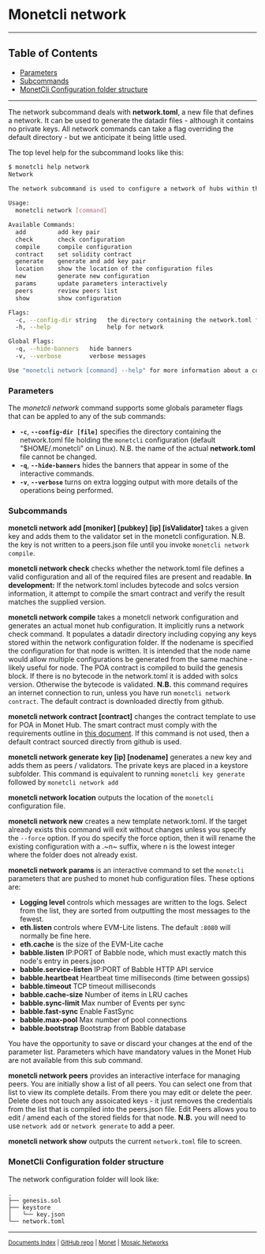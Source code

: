 # Monetcli network

----

## Table of Contents

+ [Parameters](#parameters)
+ [Subcommands](#subcommands)
+ [MonetCli Configuration folder structure](#monetcli-configuration-folder-structure)

----


The network subcommand deals with **network.toml**, a new file that defines a network. It can be used to generate the datadir files - although it contains no private keys. All network commands can take a flag overriding the default directory - but we anticipate it being little used. 

The top level help for the subcommand looks like this:

```bash
$ monetcli help network
Network
		
The network subcommand is used to configure a network of hubs within the monetcli configuration. The compile option builds the genesis file and pushes it to a monetd configuration. The commands available from the network command are sequenced in the wizard, testnet and testjoin commands.

Usage:
  monetcli network [command]

Available Commands:
  add         add key pair
  check       check configuration
  compile     compile configuration
  contract    set solidity contract
  generate    generate and add key pair
  location    show the location of the configuration files
  new         generate new configuration
  params      update parameters interactively
  peers       review peers list
  show        show configuration

Flags:
  -c, --config-dir string   the directory containing the network.toml file holding the monetcli configuration (default "/home/jon/.monetcli")
  -h, --help                help for network

Global Flags:
  -q, --hide-banners   hide banners
  -v, --verbose        verbose messages

Use "monetcli network [command] --help" for more information about a command.
```

### Parameters

The *monetcli network* command supports some globals parameter flags that can be appled to any of the sub commands:
+ **`-c`**, **`--config-dir [file]`** specifies the directory containing the network.toml file holding the `monetcli` configuration (default "$HOME/.monetcli" on Linux). N.B. the name of the actual **network.toml** file cannot be changed. 
+ **`-q`**, **`--hide-banners`** hides the banners that appear in some of the interactive commands.
+ **`-v`**, **`--verbose`** turns on extra logging output with more details of the operations being performed. 


### Subcommands

**monetcli network add [moniker] [pubkey] [ip] [isValidator]** takes a given key and adds them to the validator set in the monetcli configuration. N.B. the key is not written to a peers.json file until you invoke `monetcli network compile`.


**monetcli network check** checks whether the network.toml file defines a valid configuration and all of the required files are present and readable. **In development:** If the network.toml includes bytecode and solcs version information, it attempt to compile the smart contract and verify the result matches the supplied version.

[comment]: # (//TODO remove In development flag when it is no longer in development)

**monetcli network compile** takes a monetcli network configuration and generates an actual monet hub configuration. It implicitly runs a network check command. It populates a datadir directory including copying any keys stored within the network configuration folder. If the nodename is specified the configuration for that node is written. It is intended that the node name would allow multiple configurations be generated from the same machine - likely useful for node. The POA contract is compiled to build the genesis block. If there is no bytecode in the network.toml it is added with solcs version. Otherwise the bytecode is validated. **N.B.** this command requires an internet connection to run, unless you have run `monetcli network contract`. The default contract is downloaded directly from github. 

[comment]: # (//TODO verify the checking code is put live)


**monetcli network contract [contract]** changes the contract template to use for POA in Monet Hub. The smart contract must comply with the requirements outline in [this document](smartcontract.md). If this command is not used, then a default contract sourced directly from github is used. 


**monetcli network generate key [ip] [nodename]** generates a new key and adds them as peers / validators. The private keys are placed in a keystore subfolder. This command is equivalent to running `monetcli key generate` followed by `monetcli network add`

**monetcli network location** outputs the location of the `monetcli` configuration file. 

**monetcli network new** creates a new template network.toml. If the target already exists this command will exit without changes unless you specify the `--force` option. If you do specify the force option, then it will rename the existing configuration with a .~n~ suffix, where n is the lowest integer where the folder does not already exist. 
 

**monetcli network params** is an interactive command to set the `monetcli` parameters that are pushed to monet hub configuration files. These options are:

+ **Logging level** controls which messages are written to the logs. Select from the list, they are sorted from outputting the most messages to the fewest. 
+ **eth.listen** controls where EVM-Lite listens. The default `:8080` will normally be fine here.
+ **eth.cache** is the size of the EVM-Lite cache 
+ **babble.listen** IP:PORT of Babble node, which must exactly match this node's entry in peers.json
+ **babble.service-listen** IP:PORT of Babble HTTP API service
+ **babble.heartbeat** Heartbeat time milliseconds (time between gossips)
+ **babble.timeout** TCP timeout milliseconds
+ **babble.cache-size** Number of items in LRU caches
+ **babble.sync-limit** Max number of Events per sync
+ **babble.fast-sync** Enable FastSync
+ **babble.max-pool** Max number of pool connections
+ **babble.bootstrap** Bootstrap from Babble database

You have the opportunity to save or discard your changes at the end of the parameter list. Parameters which have mandatory values in the Monet Hub are not available from this sub command.


**monetcli network peers** provides an interactive interface for managing peers. You are initially show a list of all peers. You can select one from that list to view its complete details. From there you may edit or delete the peer. Delete does not touch any assoicated keys - it just removes the credentials from the list that is compiled into the peers.json file. Edit Peers allows you to edit / amend each of the stored fields for that node. **N.B.** you will need to use `network add` or `network generate` to add a peer.  


**monetcli network show** outputs the current `network.toml` file to screen. 




### MonetCli Configuration folder structure

The network configuration folder will look like:
```
.
├── genesis.sol
├── keystore
│   └── key.json
└── network.toml
```

----

<sup>[Documents Index](README.md) | [GitHub repo](https://github.com/mosaicnetworks/monetd) | [Monet](https://monet.network/) | [Mosaic Networks](https://www.babble.io/)</sup>